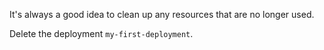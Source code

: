 It's always a good idea to clean up any resources that are no longer used.

Delete the deployment `my-first-deployment`.
